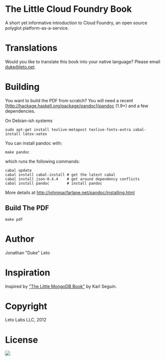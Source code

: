 # The Little Cloud Foundry Book

A short yet informative introduction to Cloud Foundry, an open source
polyglot platform-as-a-service.

# Translations

Would you like to translate this book into your native language? Please email duke@leto.net.

# Building

You want to build the PDF from scratch? You will need a recent [http://hackage.haskell.org/package/pandoc](pandoc (1.9+) and a few dependencies.

On Debian-ish systems

    sudo apt-get install texlive-metapost texlive-fonts-extra cabal-install latex-xetex

You can install pandoc with:

    make pandoc

which runs the following commands:

    cabal update
    cabal install cabal-install # get the latest cabal
    cabal install json-0.4.4    # get around dependency conflicts
    cabal install pandoc        # install pandoc


More details at http://johnmacfarlane.net/pandoc/installing.html

## Build The PDF

    make pdf

# Author

Jonathan "Duke" Leto

# Inspiration

Inspired by ["The Little MongoDB Book"](https://github.com/karlseguin/the-little-mongodb-book) by Karl Seguin.

# Copyright

Leto Labs LLC, 2012

# License

<a href="http://creativecommons.org/licenses/by-nc-sa/3.0/legalcode">
<img src="http://i.creativecommons.org/l/by-nc-sa/3.0/88x31.png">
</a>
